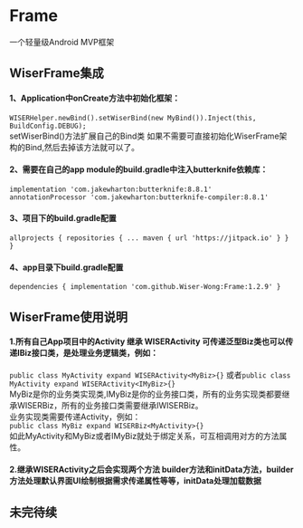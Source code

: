 # Frame
一个轻量级Android MVP框架
## WiserFrame集成
#### 1、Application中onCreate方法中初始化框架：
`WISERHelper.newBind().setWiserBind(new MyBind()).Inject(this, BuildConfig.DEBUG);`  
setWiserBind()方法扩展自己的Bind类 如果不需要可直接初始化WiserFrame架构的Bind,然后去掉该方法就可以了。
#### 2、需要在自己的app module的build.gradle中注入butterknife依赖库：
`implementation 'com.jakewharton:butterknife:8.8.1'`  
`annotationProcessor 'com.jakewharton:butterknife-compiler:8.8.1'`
#### 3、项目下的build.gradle配置
`allprojects { repositories { ... maven { url 'https://jitpack.io' } } }`  
#### 4、app目录下build.gradle配置
`dependencies { implementation 'com.github.Wiser-Wong:Frame:1.2.9' }`
## WiserFrame使用说明
#### 1.所有自己App项目中的Activity 继承 WISERActivity 可传递泛型Biz类也可以传递IBiz接口类，是处理业务逻辑类，例如：  
`public class MyActivity expand WISERActivity<MyBiz>{}` 或者`public class MyActivity expand WISERActivity<IMyBiz>{}`  
MyBiz是你的业务类实现类,IMyBiz是你的业务接口类，所有的业务实现类都要继承WISERBiz，所有的业务接口类需要继承IWISERBiz。  
业务实现类需要传递Activity，例如：  
`public class MyBiz expand WISERBiz<MyActivity>{}`  
如此MyActivity和MyBiz或者IMyBiz就处于绑定关系，可互相调用对方的方法属性。
#### 2.继承WISERActivity之后会实现两个方法 builder方法和initData方法，builder方法处理默认界面UI绘制根据需求传递属性等等，initData处理加载数据
## 未完待续
